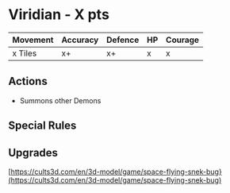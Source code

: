 # Viridian  - X pts

|Movement | Accuracy | Defence | HP | Courage |
| ------ | ------ | ------ | ------ | ------ |
| x Tiles | x+ | x+ | x | x |

## Actions
- Summons other Demons

## Special Rules

## Upgrades

[https://cults3d.com/en/3d-model/game/space-flying-snek-bug}(https://cults3d.com/en/3d-model/game/space-flying-snek-bug)
